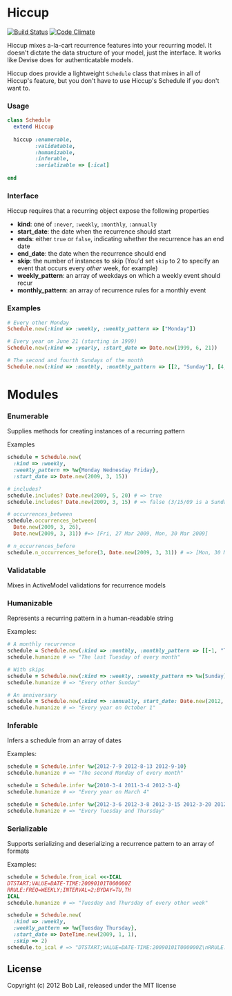 # Hiccup

[![Build Status](https://travis-ci.org/boblail/hiccup.png?branch=master)](https://travis-ci.org/boblail/hiccup)
[![Code Climate](https://codeclimate.com/github/boblail/hiccup.png)](https://codeclimate.com/github/boblail/hiccup)

Hiccup mixes a-la-cart recurrence features into your recurring model. It doesn't dictate the data structure of your model, just the interface. It works like Devise does for authenticatable models.

Hiccup does provide a lightweight `Schedule` class that mixes in all of Hiccup's feature, but you don't have to use Hiccup's Schedule if you don't want to.

### Usage

```ruby
class Schedule
  extend Hiccup
  
  hiccup :enumerable,
         :validatable,
         :humanizable,
         :inferable,
         :serializable => [:ical]
  
end
```

### Interface

Hiccup requires that a recurring object expose the following properties

  - **kind**: one of `:never`, `:weekly`, `:monthly`, `:annually`
  - **start_date**: the date when the recurrence should start
  - **ends**: either `true` or `false`, indicating whether the recurrence has an end date
  - **end_date**: the date when the recurrence should end
  - **skip**: the number of instances to skip (You'd set `skip` to 2 to specify an event that occurs every _other_ week, for example)
  - **weekly_pattern**: an array of weekdays on which a weekly event should recur
  - **monthly_pattern**: an array of recurrence rules for a monthly event

### Examples


```ruby
# Every other Monday
Schedule.new(:kind => :weekly, :weekly_pattern => ["Monday"])

# Every year on June 21 (starting in 1999)
Schedule.new(:kind => :yearly, :start_date => Date.new(1999, 6, 21))

# The second and fourth Sundays of the month
Schedule.new(:kind => :monthly, :monthly_pattern => [[2, "Sunday"], [4, "Sunday"]])
```


# Modules

### Enumerable

Supplies methods for creating instances of a recurring pattern

Examples

```ruby
schedule = Schedule.new(
  :kind => :weekly,
  :weekly_pattern => %w{Monday Wednesday Friday},
  :start_date => Date.new(2009, 3, 15))

# includes?
schedule.includes? Date.new(2009, 5, 20) # => true
schedule.includes? Date.new(2009, 3, 15) # => false (3/15/09 is a Sunday)

# occurrences_between
schedule.occurrences_between(
  Date.new(2009, 3, 26),
  Date.new(2009, 3, 31)) #=> [Fri, 27 Mar 2009, Mon, 30 Mar 2009]

# n_occurrences_before
schedule.n_occurrences_before(3, Date.new(2009, 3, 31)) # => [Mon, 30 Mar 2009, Fri, 27 Mar 2009, Wed, 25 Mar 2009]
```



### Validatable

Mixes in ActiveModel validations for recurrence models



### Humanizable

Represents a recurring pattern in a human-readable string

Examples:

```ruby
# A monthly recurrence
schedule = Schedule.new(:kind => :monthly, :monthly_pattern => [[-1, "Tuesday"]])
schedule.humanize # => "The last Tuesday of every month"

# With skips
schedule = Schedule.new(:kind => :weekly, :weekly_pattern => %w[Sunday], :skip => 2)
schedule.humanize # => "Every other Sunday"

# An anniversary
schedule = Schedule.new(:kind => :annually, start_date: Date.new(2012, 10, 1))
schedule.humanize # => "Every year on October 1"
```



### Inferable

Infers a schedule from an array of dates

Examples:

```ruby
schedule = Schedule.infer %w{2012-7-9 2012-8-13 2012-9-10}
schedule.humanize # => "The second Monday of every month"

schedule = Schedule.infer %w{2010-3-4 2011-3-4 2012-3-4}
schedule.humanize # => "Every year on March 4"

schedule = Schedule.infer %w{2012-3-6 2012-3-8 2012-3-15 2012-3-20 2012-3-27 2012-3-29}
schedule.humanize # => "Every Tuesday and Thursday"
```



### Serializable

Supports serializing and deserializing a recurrence pattern to an array of formats

Examples:

```ruby
schedule = Schedule.from_ical <<-ICAL
DTSTART;VALUE=DATE-TIME:20090101T000000Z
RRULE:FREQ=WEEKLY;INTERVAL=2;BYDAY=TU,TH
ICAL
schedule.humanize # => "Tuesday and Thursday of every other week"

schedule = Schedule.new(
  :kind => :weekly,
  :weekly_pattern => %w{Tuesday Thursday},
  :start_date => DateTime.new(2009, 1, 1),
  :skip => 2)
schedule.to_ical # => "DTSTART;VALUE=DATE-TIME:20090101T000000Z\nRRULE:FREQ=WEEKLY;INTERVAL=2;BYDAY=TU,TH\n"
```



## License

Copyright (c) 2012 Bob Lail, released under the MIT license
